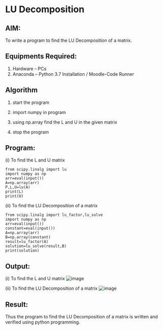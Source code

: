 # LU Decomposition 

## AIM:
To write a program to find the LU Decomposition of a matrix.

## Equipments Required:
1. Hardware – PCs
2. Anaconda – Python 3.7 Installation / Moodle-Code Runner

## Algorithm

1. start the program

2. import numpy in program

3. using np.array find the L and U in the given matrix

4. stop the program

## Program:

(i) To find the L and U matrix

```
from scipy.linalg import lu
import numpy as np
arr=eval(input())
A=np.array(arr)
P,L,U=lu(A)
print(L)
print(U)
```

(ii) To find the LU Decomposition of a matrix

```
from scipy.linalg import lu_factor,lu_solve
import numpy as np
arr=eval(input())
constant=eval(input())
A=np.array(arr)
B=np.array(constant)
result=lu_factor(A)
solution=lu_solve(result,B)
print(solution)
```

## Output:

(i) To find the L and U matrix
![image](https://github.com/Raji1009/LU-Decomposition/assets/89059861/a24931c7-4212-4b92-8601-8f6797e6e7c2)


(ii) To find the LU Decomposition of a matrix
![image](https://github.com/Raji1009/LU-Decomposition/assets/89059861/5f751d67-9e0e-42ae-99b0-81743408907f)


## Result:
Thus the program to find the LU Decomposition of a matrix is written and verified using python programming.
